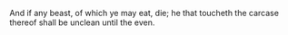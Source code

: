 And if any beast, of which ye may eat, die; he that toucheth the carcase thereof shall be unclean until the even.

